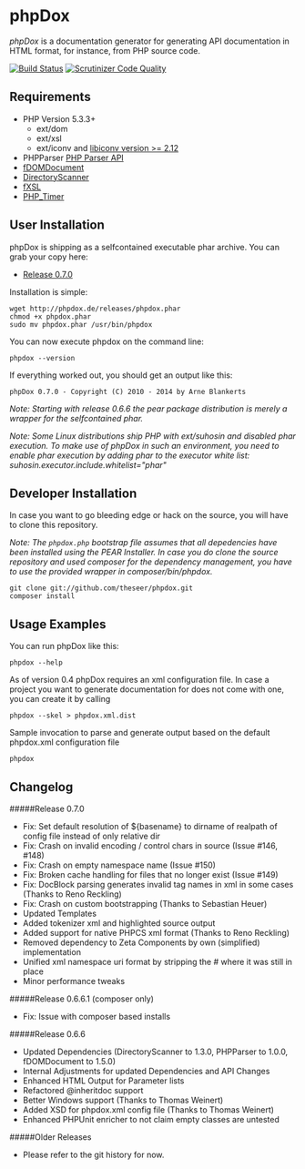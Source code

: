 phpDox
======

*phpDox* is a documentation generator for generating API documentation in HTML format, for instance, from PHP source code.


[![Build Status](https://travis-ci.org/theseer/phpdox.svg?branch=master)](https://travis-ci.org/theseer/phpdox)
[![Scrutinizer Code Quality](https://scrutinizer-ci.com/g/theseer/phpdox/badges/quality-score.png?b=master)](https://scrutinizer-ci.com/g/theseer/phpdox/?branch=master)

Requirements
------------

- PHP Version 5.3.3+
  - ext/dom
  - ext/xsl
  - ext/iconv and [libiconv version >= 2.12](http://www.gnu.org/software/libiconv/documentation/libiconv/iconv.1.html)
- PHPParser [PHP Parser API](https://github.com/nikic/PHP-Parser)
- [fDOMDocument](http://github.com/theseer/fDOMDocument)
- [DirectoryScanner](http://github.com/theseer/DirectoryScanner)
- [fXSL](http://github.com/theseer/fXSL)
- [PHP_Timer](http://github.com/sebastianbergmann/php-timer)


User Installation
-----------------

phpDox is shipping as a selfcontained executable phar archive. You can grab your copy here:

- [Release 0.7.0](http://phpdox.de/releases/phpdox.phar)

Installation is simple:

    wget http://phpdox.de/releases/phpdox.phar
    chmod +x phpdox.phar
    sudo mv phpdox.phar /usr/bin/phpdox

You can now execute phpdox on the command line:

    phpdox --version

If everything worked out, you should get an output like this:

    phpDox 0.7.0 - Copyright (C) 2010 - 2014 by Arne Blankerts


_Note: Starting with release 0.6.6 the pear package distribution is merely a wrapper for the selfcontained phar._

_Note: Some Linux distributions ship PHP with ext/suhosin and disabled phar execution. To make use of phpDox in such an environment, you need to enable phar execution by adding phar to the executor white list: suhosin.executor.include.whitelist="phar"_

Developer Installation
----------------------

In case you want to go bleeding edge or hack on the source, you will have to clone this repository.

_Note: The `phpdox.php` bootstrap file assumes that all depedencies have been installed using the PEAR Installer.
In case you do clone the source repository and used composer for the dependency management, you have to use the provided
wrapper in composer/bin/phpdox._

    git clone git://github.com/theseer/phpdox.git
    composer install


Usage Examples
--------------

You can run phpDox like this:

    phpdox --help

As of version 0.4 phpDox requires an xml configuration file. In case a project you want to generate documentation for does not come with one, you can create it by calling

    phpdox --skel > phpdox.xml.dist


Sample invocation to parse and generate output based on the default phpdox.xml configuration file

    phpdox



Changelog
---------
#####Release 0.7.0

* Fix: Set default resolution of ${basename} to dirname of realpath of config file instead of only relative dir
* Fix: Crash on invalid encoding / control chars in source (Issue #146, #148)
* Fix: Crash on empty namespace name (Issue #150)
* Fix: Broken cache handling for files that no longer exist (Issue #149)
* Fix: DocBlock parsing generates invalid tag names in xml in some cases (Thanks to Reno Reckling)
* Fix: Crash on custom bootstrapping (Thanks to Sebastian Heuer)
* Updated Templates
* Added tokenizer xml and highlighted source output
* Added support for native PHPCS xml format (Thanks to Reno Reckling)
* Removed dependency to Zeta Components by own (simplified) implementation
* Unified xml namespace uri format by stripping the # where it was still in place
* Minor performance tweaks

#####Release 0.6.6.1 (composer only)

* Fix: Issue with composer based installs

#####Release 0.6.6

* Updated Dependencies (DirectoryScanner to 1.3.0, PHPParser to 1.0.0, fDOMDocument to 1.5.0)
* Internal Adjustments for updated Dependencies and API Changes
* Enhanced HTML Output for Parameter lists
* Refactored @inheritdoc support
* Better Windows support (Thanks to Thomas Weinert)
* Added XSD for phpdox.xml config file (Thanks to Thomas Weinert)
* Enhanced PHPUnit enricher to not claim empty classes are untested

#####Older Releases

* Please refer to the git history for now.


